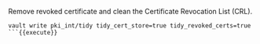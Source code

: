 Remove revoked certificate and clean the Certificate Revocation List (CRL).

```shell
vault write pki_int/tidy tidy_cert_store=true tidy_revoked_certs=true
```{{execute}}